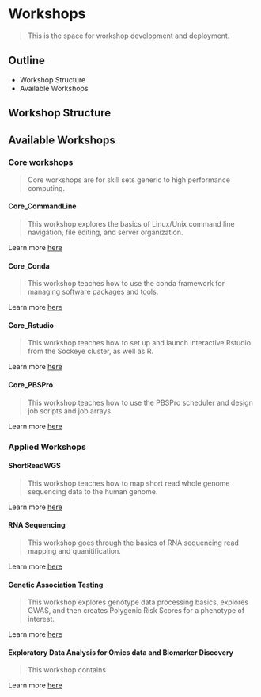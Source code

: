 # Workshops
> This is the space for workshop development and deployment.

## Outline
- Workshop Structure
- Available Workshops

## Workshop Structure




## Available Workshops
### Core workshops
> Core workshops are for skill sets generic to high performance computing.

#### Core\_CommandLine
> This workshop explores the basics of Linux/Unix command line navigation, file editing, and server organization.

Learn more [here]()

#### Core\_Conda
> This workshop teaches how to use the conda framework for managing software packages and tools.

Learn more [here]()

#### Core\_Rstudio
> This workshop teaches how to set up and launch interactive Rstudio from the Sockeye cluster, as well as R.

Learn more [here]()

#### Core\_PBSPro
> This workshop teaches how to use the PBSPro scheduler and design job scripts and job arrays.

Learn more [here]()

### Applied Workshops

#### ShortReadWGS
> This workshop teaches how to map short read whole genome sequencing data to the human genome.

Learn more [here]()

#### RNA Sequencing
> This workshop goes through the basics of RNA sequencing read mapping and quanitification.

Learn more [here]()

#### Genetic Association Testing
> This workshop explores genotype data processing basics, explores GWAS, and then creates Polygenic Risk Scores for a phenotype of interest.

Learn more [here]()

#### Exploratory Data Analysis for Omics data and Biomarker Discovery
> This workshop contains 

Learn more [here]()

####









